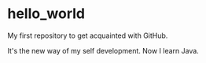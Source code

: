# hello_world
My first repository to get acquainted with GitHub.

It's the new way of my self development. Now I learn Java.
